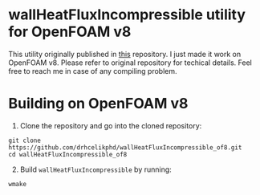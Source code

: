 # wallHeatFluxIncompressible utility for OpenFOAM v8
This utility originally published in [this](https://github.com/wyldckat/wallHeatFluxIncompressible) repository. I just made it work on OpenFOAM v8. Please refer to original repository for techical details. Feel free to reach me in case of any compiling problem.

# Building on OpenFOAM v8

1. Clone the repository and go into the cloned repository:
```
git clone https://github.com/drhcelikphd/wallHeatFluxIncompressible_of8.git
cd wallHeatFluxIncompressible_of8
```

2. Build ```wallHeatFluxIncompressible``` by running:
```
wmake
```

